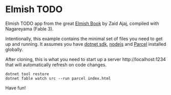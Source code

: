 # Elmish TODO

Elmish TODO app from the great [Elmish Book](https://zaid-ajaj.github.io/the-elmish-book) by Zaid Ajaj, compiled with Nagareyama (Fable 3).

Intentionally, this example contains the minimal set of files you need to get up and running. It assumes you have [dotnet sdk](https://dotnet.microsoft.com), [nodejs](https://nodejs.org/) and [Parcel](https://parceljs.org/getting_started.html) installed globally.

After cloning, this is what you need to start up a server http://localhost:1234 that will automatically refresh on code changes.

```
dotnet tool restore
dotnet fable watch src --run parcel index.html
```

Have fun!

